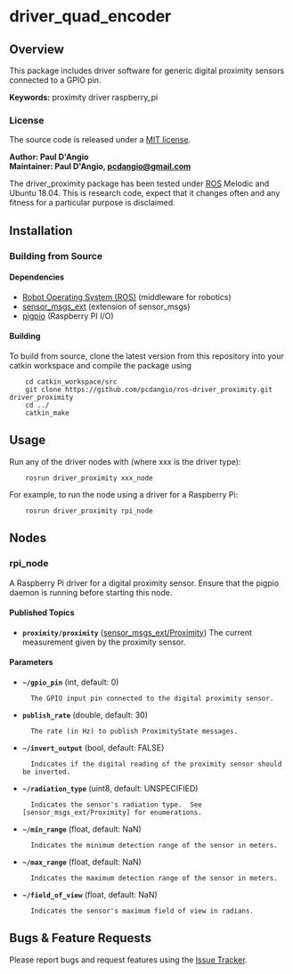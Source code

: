 # driver_quad_encoder

## Overview

This package includes driver software for generic digital proximity sensors connected to a GPIO pin.

**Keywords:** proximity driver raspberry_pi

### License

The source code is released under a [MIT license](LICENSE).

**Author: Paul D'Angio<br />
Maintainer: Paul D'Angio, pcdangio@gmail.com**

The driver_proximity package has been tested under [ROS] Melodic and Ubuntu 18.04. This is research code, expect that it changes often and any fitness for a particular purpose is disclaimed.

## Installation

### Building from Source

#### Dependencies

- [Robot Operating System (ROS)](http://wiki.ros.org) (middleware for robotics)
- [sensor_msgs_ext](https://github.com/pcdangio/ros-sensor_msgs_ext) (extension of sensor_msgs)
- [pigpio](http://abyz.me.uk/rpi/pigpio/) (Raspberry PI I/O)

#### Building

To build from source, clone the latest version from this repository into your catkin workspace and compile the package using

        cd catkin_workspace/src
        git clone https://github.com/pcdangio/ros-driver_proximity.git driver_proximity
        cd ../
        catkin_make

## Usage

Run any of the driver nodes with (where xxx is the driver type):

        rosrun driver_proximity xxx_node

For example, to run the node using a driver for a Raspberry Pi:

        rosrun driver_proximity rpi_node

## Nodes

### rpi_node

A Raspberry Pi driver for a digital proximity sensor.  Ensure that the pigpio daemon is running before starting this node.

#### Published Topics
* **`proximity/proximity`** ([sensor_msgs_ext/Proximity])
        The current measurement given by the proximity sensor.


#### Parameters

* **`~/gpio_pin`** (int, default: 0)

        The GPIO input pin connected to the digital proximity sensor.

* **`publish_rate`** (double, default: 30)

        The rate (in Hz) to publish ProximityState messages.

* **`~/invert_output`** (bool, default: FALSE)

        Indicates if the digital reading of the proximity sensor should be inverted.

* **`~/radiation_type`** (uint8, default: UNSPECIFIED)

        Indicates the sensor's radiation type.  See [sensor_msgs_ext/Proximity] for enumerations.

* **`~/min_range`** (float, default: NaN)

        Indicates the minimum detection range of the sensor in meters.

* **`~/max_range`** (float, default: NaN)

        Indicates the maximum detection range of the sensor in meters.

* **`~/field_of_view`** (float, default: NaN)

        Indicates the sensor's maximum field of view in radians.


## Bugs & Feature Requests

Please report bugs and request features using the [Issue Tracker](https://github.com/pcdangio/ros-driver_proximity/issues).


[ROS]: http://www.ros.org
[sensor_msgs_ext/Proximity]: https://github.com/pcdangio/ros-sensor_msgs_ext/blob/master/msg/Proximity.msg

